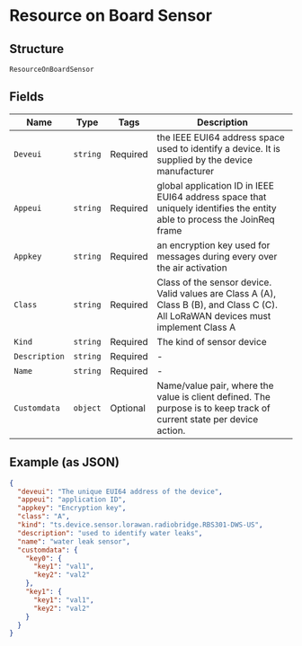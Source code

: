 
# Resource on Board Sensor

## Structure

`ResourceOnBoardSensor`

## Fields

| Name | Type | Tags | Description |
|  --- | --- | --- | --- |
| `Deveui` | `string` | Required | the IEEE EUI64 address space used to identify a device. It is supplied by the device manufacturer |
| `Appeui` | `string` | Required | global application ID in IEEE EUI64 address space that uniquely identifies the entity able to process the JoinReq frame |
| `Appkey` | `string` | Required | an encryption key used for messages during every over the air activation |
| `Class` | `string` | Required | Class of the sensor device. Valid values are Class A (A), Class B (B), and Class C (C). All LoRaWAN devices must implement Class A |
| `Kind` | `string` | Required | The kind of sensor device |
| `Description` | `string` | Required | - |
| `Name` | `string` | Required | - |
| `Customdata` | `object` | Optional | Name/value pair, where the value is client defined.  The purpose is to keep track of current state per device action. |

## Example (as JSON)

```json
{
  "deveui": "The unique EUI64 address of the device",
  "appeui": "application ID",
  "appkey": "Encryption key",
  "class": "A",
  "kind": "ts.device.sensor.lorawan.radiobridge.RBS301-DWS-US",
  "description": "used to identify water leaks",
  "name": "water leak sensor",
  "customdata": {
    "key0": {
      "key1": "val1",
      "key2": "val2"
    },
    "key1": {
      "key1": "val1",
      "key2": "val2"
    }
  }
}
```


